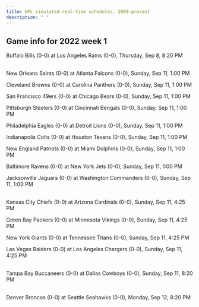 ```yaml
---
title: NFL simulated-real-time schedules, 2009-present
description: " "
---
```


## Game info for 2022 week 1
Buffalo Bills (0-0) at Los Angeles Rams (0-0), Thursday, Sep 8, 8:20 PM

<br/>New Orleans Saints (0-0) at Atlanta Falcons (0-0), Sunday, Sep 11, 1:00 PM

Cleveland Browns (0-0) at Carolina Panthers (0-0), Sunday, Sep 11, 1:00 PM

San Francisco 49ers (0-0) at Chicago Bears (0-0), Sunday, Sep 11, 1:00 PM

Pittsburgh Steelers (0-0) at Cincinnati Bengals (0-0), Sunday, Sep 11, 1:00 PM

Philadelphia Eagles (0-0) at Detroit Lions (0-0), Sunday, Sep 11, 1:00 PM

Indianapolis Colts (0-0) at Houston Texans (0-0), Sunday, Sep 11, 1:00 PM

New England Patriots (0-0) at Miami Dolphins (0-0), Sunday, Sep 11, 1:00 PM

Baltimore Ravens (0-0) at New York Jets (0-0), Sunday, Sep 11, 1:00 PM

Jacksonville Jaguars (0-0) at Washington Commanders (0-0), Sunday, Sep 11, 1:00 PM

<br/>Kansas City Chiefs (0-0) at Arizona Cardinals (0-0), Sunday, Sep 11, 4:25 PM

Green Bay Packers (0-0) at Minnesota Vikings (0-0), Sunday, Sep 11, 4:25 PM

New York Giants (0-0) at Tennessee Titans (0-0), Sunday, Sep 11, 4:25 PM

Las Vegas Raiders (0-0) at Los Angeles Chargers (0-0), Sunday, Sep 11, 4:25 PM

<br/>Tampa Bay Buccaneers (0-0) at Dallas Cowboys (0-0), Sunday, Sep 11, 8:20 PM

<br/>Denver Broncos (0-0) at Seattle Seahawks (0-0), Monday, Sep 12, 8:20 PM

